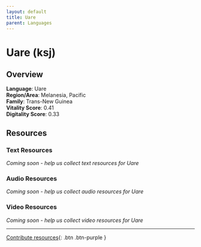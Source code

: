 ```yaml
---
layout: default
title: Uare
parent: Languages
---
```


# Uare (ksj)

## Overview

**Language**: Uare  
**Region/Area**: Melanesia, Pacific  
**Family**: Trans-New Guinea  
**Vitality Score**: 0.41  
**Digitality Score**: 0.33  

## Resources

### Text Resources
*Coming soon - help us collect text resources for Uare*

### Audio Resources
*Coming soon - help us collect audio resources for Uare*

### Video Resources
*Coming soon - help us collect video resources for Uare*

---

[Contribute resources](https://fairtrain.github.io/){: .btn .btn-purple }
